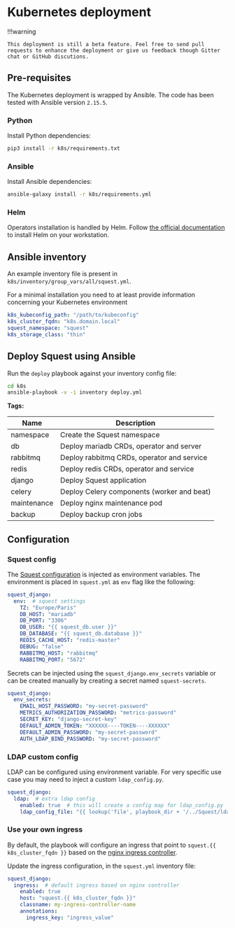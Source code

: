 # Kubernetes deployment

!!!warning

    This deployment is still a beta feature. Feel free to send pull requests to enhance the deployment or give us feedback though Gitter chat or GitHub discutions.

## Pre-requisites

The Kubernetes deployment is wrapped by Ansible. The code has been tested with Ansible version `2.15.5`.

### Python

Install Python dependencies:
```bash
pip3 install -r k8s/requirements.txt
```

### Ansible

Install Ansible dependencies:

```bash
ansible-galaxy install -r k8s/requirements.yml
```

### Helm

Operators installation is handled by Helm. Follow [the official documentation](https://helm.sh/docs/intro/install/) to install Helm on your workstation.

## Ansible inventory

An example inventory file is present in `k8s/inventory/group_vars/all/squest.yml`.

For a minimal installation  you need to at least provide information concerning your Kubernetes environment
```yaml
k8s_kubeconfig_path: "/path/to/kubeconfig"
k8s_cluster_fqdn: "k8s.domain.local"
squest_namespace: "squest"
k8s_storage_class: "thin"
```

## Deploy Squest using Ansible

Run the `deploy` playbook against your inventory config file:

```bash
cd k8s
ansible-playbook -v -i inventory deploy.yml
```

**Tags:**

| Name        | Description                                 |
|-------------|---------------------------------------------|
| namespace   | Create the Squest namespace                 |
| db          | Deploy mariadb CRDs, operator and server    |
| rabbitmq    | Deploy rabbitmq CRDs, operator and service  |
| redis       | Deploy redis CRDs, operator and service     |
| django      | Deploy Squest application                   |
| celery      | Deploy Celery components (worker and beat)  |
| maintenance | Deploy nginx maintenance pod                |
| backup      | Deploy backup cron jobs                     |


## Configuration

### Squest config

The [Squest configuration](../configuration/squest_settings.md) is injected as environment variables. The environment is placed in `squest.yml` as `env` flag like the following:
```yaml
squest_django:
  env:  # squest settings
    TZ: "Europe/Paris"
    DB_HOST: "mariadb"
    DB_PORT: "3306"
    DB_USER: "{{ squest_db.user }}"
    DB_DATABASE: "{{ squest_db.database }}"
    REDIS_CACHE_HOST: "redis-master"
    DEBUG: "false"
    RABBITMQ_HOST: "rabbitmq"
    RABBITMQ_PORT: "5672"
```

Secrets can be injected using the `squest_django.env_secrets` variable or can be created manually by creating a secret named `squest-secrets`.
```yaml
squest_django:
  env_secrets:
    EMAIL_HOST_PASSWORD: "my-secret-password"
    METRICS_AUTHORIZATION_PASSWORD: "metrics-password"
    SECRET_KEY: "django-secret-key"
    DEFAULT_ADMIN_TOKEN: "XXXXXX----TOKEN----XXXXXX"
    DEFAULT_ADMIN_PASSWORD: "my-secret-password"
    AUTH_LDAP_BIND_PASSWORD: "my-secret-password"
```

### LDAP custom config

LDAP can be configured using environment variable. For very specific use case you may need to inject a custom `ldap_config.py`.
```yaml
squest_django:  
  ldap:  # extra ldap config
    enabled: true  # this will create a config map for ldap_config.py
    ldap_config_file: "{{ lookup('file', playbook_dir + '/../Squest/ldap_config.py') }}"  # we mount by default the file provided in squest core code
```

### Use your own ingress

By default, the playbook will configure an ingress that point to `squest.{{ k8s_cluster_fqdn }}` based on the [nginx ingress controller](https://docs.nginx.com/nginx-ingress-controller/).

Update the ingress configuration, in the `squest.yml` inventory file:
```yaml
squest_django:
  ingress:  # default ingress based on nginx controller
    enabled: true
    host: "squest.{{ k8s_cluster_fqdn }}"
    classname: my-ingress-controller-name
    annotations:
      ingress_key: "ingress_value"
```

